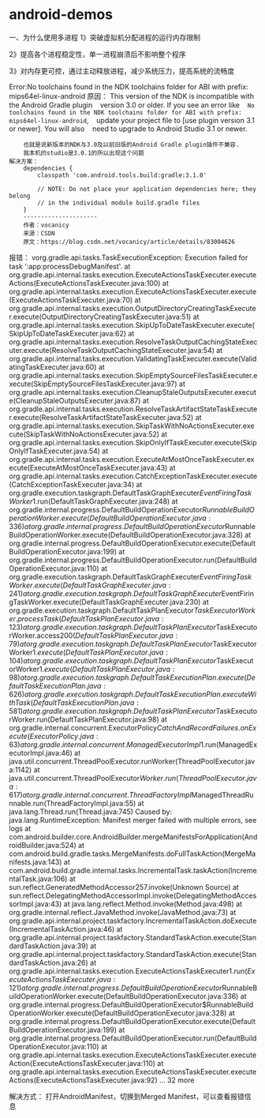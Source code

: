 # android-demos


一、为什么使用多进程
1》突破虚拟机分配进程的运行内存限制

2》提高各个进程稳定性，单一进程崩溃后不影响整个程序

3》对内存更可控，通过主动释放进程，减少系统压力，提高系统的流畅度

Error:No toolchains found in the NDK toolchains folder for ABI with prefix: mips64el-linux-android
    原因：
        This version of the NDK is incompatible with the Android Gradle plugin
           version 3.0 or older. If you see an error like
           `No toolchains found in the NDK toolchains folder for ABI with prefix: mips64el-linux-android`,
           update your project file to [use plugin version 3.1 or newer]. You will also
           need to upgrade to Android Studio 3.1 or newer.

        也就是说新版本的NDK与3.0及以前旧版的Android Gradle plugin插件不兼容.
        我本机的studio是3.0.1的所以出现这个问题
    解决方案：
        dependencies {
            classpath 'com.android.tools.build:gradle:3.1.0'

            // NOTE: Do not place your application dependencies here; they belong
            // in the individual module build.gradle files
        }
        ---------------------
        作者：vocanicy
        来源：CSDN
        原文：https://blog.csdn.net/vocanicy/article/details/83004626

报错：
vorg.gradle.api.tasks.TaskExecutionException: Execution failed for task ':app:processDebugManifest'.
 	at org.gradle.api.internal.tasks.execution.ExecuteActionsTaskExecuter.executeActions(ExecuteActionsTaskExecuter.java:100)
 	at org.gradle.api.internal.tasks.execution.ExecuteActionsTaskExecuter.execute(ExecuteActionsTaskExecuter.java:70)
 	at org.gradle.api.internal.tasks.execution.OutputDirectoryCreatingTaskExecuter.execute(OutputDirectoryCreatingTaskExecuter.java:51)
 	at org.gradle.api.internal.tasks.execution.SkipUpToDateTaskExecuter.execute(SkipUpToDateTaskExecuter.java:62)
 	at org.gradle.api.internal.tasks.execution.ResolveTaskOutputCachingStateExecuter.execute(ResolveTaskOutputCachingStateExecuter.java:54)
 	at org.gradle.api.internal.tasks.execution.ValidatingTaskExecuter.execute(ValidatingTaskExecuter.java:60)
 	at org.gradle.api.internal.tasks.execution.SkipEmptySourceFilesTaskExecuter.execute(SkipEmptySourceFilesTaskExecuter.java:97)
 	at org.gradle.api.internal.tasks.execution.CleanupStaleOutputsExecuter.execute(CleanupStaleOutputsExecuter.java:87)
 	at org.gradle.api.internal.tasks.execution.ResolveTaskArtifactStateTaskExecuter.execute(ResolveTaskArtifactStateTaskExecuter.java:52)
 	at org.gradle.api.internal.tasks.execution.SkipTaskWithNoActionsExecuter.execute(SkipTaskWithNoActionsExecuter.java:52)
 	at org.gradle.api.internal.tasks.execution.SkipOnlyIfTaskExecuter.execute(SkipOnlyIfTaskExecuter.java:54)
 	at org.gradle.api.internal.tasks.execution.ExecuteAtMostOnceTaskExecuter.execute(ExecuteAtMostOnceTaskExecuter.java:43)
 	at org.gradle.api.internal.tasks.execution.CatchExceptionTaskExecuter.execute(CatchExceptionTaskExecuter.java:34)
 	at org.gradle.execution.taskgraph.DefaultTaskGraphExecuter$EventFiringTaskWorker$1.run(DefaultTaskGraphExecuter.java:248)
 	at org.gradle.internal.progress.DefaultBuildOperationExecutor$RunnableBuildOperationWorker.execute(DefaultBuildOperationExecutor.java:336)
 	at org.gradle.internal.progress.DefaultBuildOperationExecutor$RunnableBuildOperationWorker.execute(DefaultBuildOperationExecutor.java:328)
 	at org.gradle.internal.progress.DefaultBuildOperationExecutor.execute(DefaultBuildOperationExecutor.java:199)
 	at org.gradle.internal.progress.DefaultBuildOperationExecutor.run(DefaultBuildOperationExecutor.java:110)
 	at org.gradle.execution.taskgraph.DefaultTaskGraphExecuter$EventFiringTaskWorker.execute(DefaultTaskGraphExecuter.java:241)
 	at org.gradle.execution.taskgraph.DefaultTaskGraphExecuter$EventFiringTaskWorker.execute(DefaultTaskGraphExecuter.java:230)
 	at org.gradle.execution.taskgraph.DefaultTaskPlanExecutor$TaskExecutorWorker.processTask(DefaultTaskPlanExecutor.java:123)
 	at org.gradle.execution.taskgraph.DefaultTaskPlanExecutor$TaskExecutorWorker.access$200(DefaultTaskPlanExecutor.java:79)
 	at org.gradle.execution.taskgraph.DefaultTaskPlanExecutor$TaskExecutorWorker$1.execute(DefaultTaskPlanExecutor.java:104)
 	at org.gradle.execution.taskgraph.DefaultTaskPlanExecutor$TaskExecutorWorker$1.execute(DefaultTaskPlanExecutor.java:98)
 	at org.gradle.execution.taskgraph.DefaultTaskExecutionPlan.execute(DefaultTaskExecutionPlan.java:626)
 	at org.gradle.execution.taskgraph.DefaultTaskExecutionPlan.executeWithTask(DefaultTaskExecutionPlan.java:581)
 	at org.gradle.execution.taskgraph.DefaultTaskPlanExecutor$TaskExecutorWorker.run(DefaultTaskPlanExecutor.java:98)
 	at org.gradle.internal.concurrent.ExecutorPolicy$CatchAndRecordFailures.onExecute(ExecutorPolicy.java:63)
 	at org.gradle.internal.concurrent.ManagedExecutorImpl$1.run(ManagedExecutorImpl.java:46)
 	at java.util.concurrent.ThreadPoolExecutor.runWorker(ThreadPoolExecutor.java:1142)
 	at java.util.concurrent.ThreadPoolExecutor$Worker.run(ThreadPoolExecutor.java:617)
 	at org.gradle.internal.concurrent.ThreadFactoryImpl$ManagedThreadRunnable.run(ThreadFactoryImpl.java:55)
 	at java.lang.Thread.run(Thread.java:745)
 Caused by: java.lang.RuntimeException: Manifest merger failed with multiple errors, see logs
 	at com.android.builder.core.AndroidBuilder.mergeManifestsForApplication(AndroidBuilder.java:524)
 	at com.android.build.gradle.tasks.MergeManifests.doFullTaskAction(MergeManifests.java:143)
 	at com.android.build.gradle.internal.tasks.IncrementalTask.taskAction(IncrementalTask.java:106)
 	at sun.reflect.GeneratedMethodAccessor257.invoke(Unknown Source)
 	at sun.reflect.DelegatingMethodAccessorImpl.invoke(DelegatingMethodAccessorImpl.java:43)
 	at java.lang.reflect.Method.invoke(Method.java:498)
 	at org.gradle.internal.reflect.JavaMethod.invoke(JavaMethod.java:73)
 	at org.gradle.api.internal.project.taskfactory.IncrementalTaskAction.doExecute(IncrementalTaskAction.java:46)
 	at org.gradle.api.internal.project.taskfactory.StandardTaskAction.execute(StandardTaskAction.java:39)
 	at org.gradle.api.internal.project.taskfactory.StandardTaskAction.execute(StandardTaskAction.java:26)
 	at org.gradle.api.internal.tasks.execution.ExecuteActionsTaskExecuter$1.run(ExecuteActionsTaskExecuter.java:121)
 	at org.gradle.internal.progress.DefaultBuildOperationExecutor$RunnableBuildOperationWorker.execute(DefaultBuildOperationExecutor.java:336)
 	at org.gradle.internal.progress.DefaultBuildOperationExecutor$RunnableBuildOperationWorker.execute(DefaultBuildOperationExecutor.java:328)
 	at org.gradle.internal.progress.DefaultBuildOperationExecutor.execute(DefaultBuildOperationExecutor.java:199)
 	at org.gradle.internal.progress.DefaultBuildOperationExecutor.run(DefaultBuildOperationExecutor.java:110)
 	at org.gradle.api.internal.tasks.execution.ExecuteActionsTaskExecuter.executeAction(ExecuteActionsTaskExecuter.java:110)
 	at org.gradle.api.internal.tasks.execution.ExecuteActionsTaskExecuter.executeActions(ExecuteActionsTaskExecuter.java:92)
 	... 32 more

解决方式：
打开AndroidManifest，切换到Merged Manifest，可以查看报错信息
